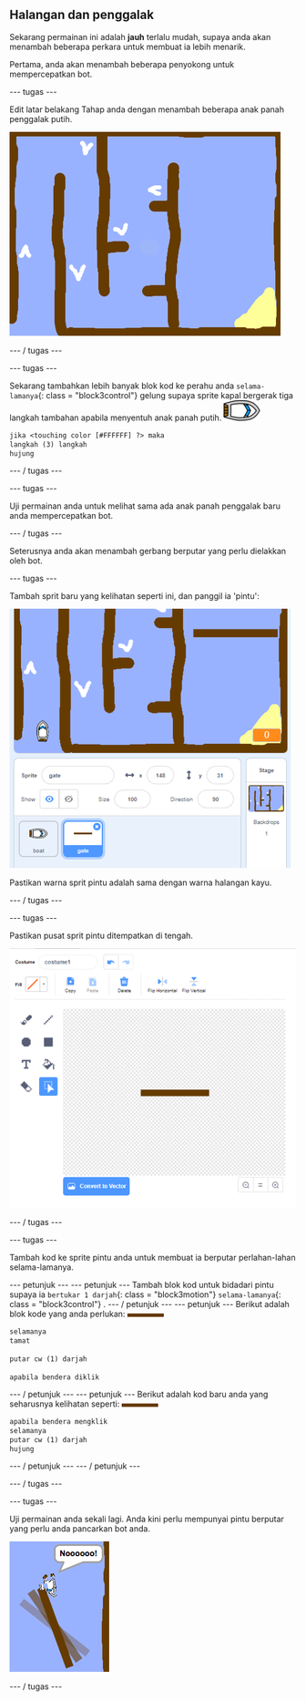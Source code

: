 ## Halangan dan penggalak

Sekarang permainan ini adalah **jauh** terlalu mudah, supaya anda akan menambah beberapa perkara untuk membuat ia lebih menarik.

Pertama, anda akan menambah beberapa penyokong untuk mempercepatkan bot.

\--- tugas \---

Edit latar belakang Tahap anda dengan menambah beberapa anak panah penggalak putih.

![tangkapan skrin](images/boat-boost.png)

\--- / tugas \---

\--- tugas \---

Sekarang tambahkan lebih banyak blok kod ke perahu anda `selama-lamanya`{: class = "block3control"} gelung supaya sprite kapal bergerak tiga langkah tambahan apabila menyentuh anak panah putih. ![bot-sprite](images/boat_resize.png)

```blocks3
jika <touching color [#FFFFFF] ?> maka
langkah (3) langkah
hujung
```

\--- / tugas \---

\--- tugas \---

Uji permainan anda untuk melihat sama ada anak panah penggalak baru anda mempercepatkan bot.

\--- / tugas \---

Seterusnya anda akan menambah gerbang berputar yang perlu dielakkan oleh bot.

\--- tugas \---

Tambah sprit baru yang kelihatan seperti ini, dan panggil ia 'pintu':

![tangkapan skrin](images/boat-gate.png)

Pastikan warna sprit pintu adalah sama dengan warna halangan kayu.

\--- / tugas \---

\--- tugas \---

Pastikan pusat sprit pintu ditempatkan di tengah.

![tangkapan skrin](images/boat-center.png)

\--- / tugas \---

\--- tugas \---

Tambah kod ke sprite pintu anda untuk membuat ia berputar perlahan-lahan selama-lamanya.

\--- petunjuk \--- \--- petunjuk \--- Tambah blok kod untuk bidadari pintu supaya ia `bertukar 1 darjah`{: class = "block3motion"} `selama-lamanya`{: class = "block3control"} . \--- / petunjuk \--- \--- petunjuk \--- Berikut adalah blok kode yang anda perlukan: ![pintu gerbang](images/gate.png)

```blocks3
selamanya
tamat

putar cw (1) darjah

apabila bendera diklik
```

\--- / petunjuk \--- \--- petunjuk \--- Berikut adalah kod baru anda yang seharusnya kelihatan seperti: ![pintu gerbang](images/gate.png)

```blocks3
apabila bendera mengklik
selamanya
putar cw (1) darjah
hujung
```

\--- / petunjuk \--- \--- / petunjuk \---

\--- / tugas \---

\--- tugas \---

Uji permainan anda sekali lagi. Anda kini perlu mempunyai pintu berputar yang perlu anda pancarkan bot anda.

![tangkapan skrin](images/boat-gate-test.png)

\--- / tugas \---